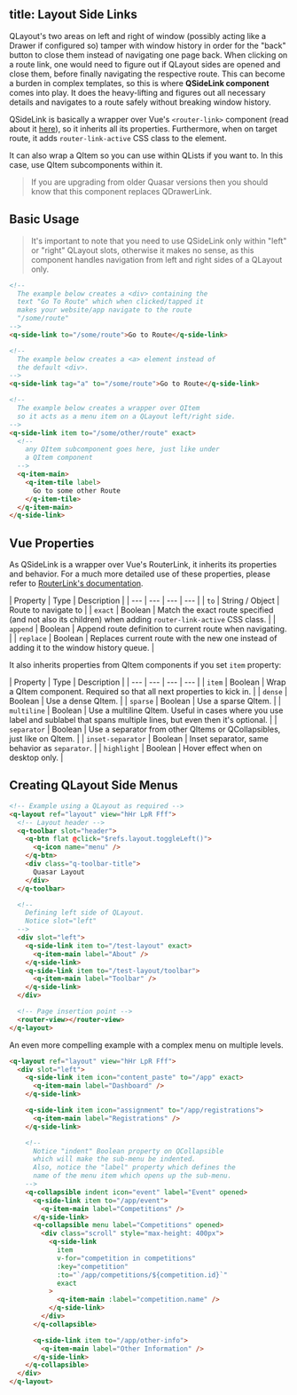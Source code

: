 title: Layout Side Links
---
QLayout's two areas on left and right of window (possibly acting like a Drawer if configured so) tamper with window history in order for the "back" button to close them instead of navigating one page back.  When clicking on a route link, one would need to figure out if QLayout sides are opened and close them, before finally navigating the respective route. This can become a burden in complex templates, so this is where **QSideLink component** comes into play. It does the heavy-lifting and figures out all necessary details and navigates to a route safely without breaking window history.

QSideLink is basically a wrapper over Vue's `<router-link>` component (read about it [here](http://router.vuejs.org/en/api/router-link.html)), so it inherits all its properties. Furthermore, when on target route, it adds `router-link-active` CSS class to the element.

It can also wrap a QItem so you can use within QLists if you want to. In this case, use QItem subcomponents within it.

> If you are upgrading from older Quasar versions then you should know that this component replaces QDrawerLink.

## Basic Usage
> It's important to note that you need to use QSideLink only within "left" or "right" QLayout slots, otherwise it makes no sense, as this component handles navigation from left and right sides of a QLayout only.

```html
<!--
  The example below creates a <div> containing the
  text "Go To Route" which when clicked/tapped it
  makes your website/app navigate to the route
  "/some/route"
-->
<q-side-link to="/some/route">Go to Route</q-side-link>

<!--
  The example below creates a <a> element instead of
  the default <div>.
-->
<q-side-link tag="a" to="/some/route">Go to Route</q-side-link>
```

```html
<!--
  The example below creates a wrapper over QItem
  so it acts as a menu item on a QLayout left/right side.
-->
<q-side-link item to="/some/other/route" exact>
  <!--
    any QItem subcomponent goes here, just like under
    a QItem component
  -->
  <q-item-main>
    <q-item-tile label>
      Go to some other Route
    </q-item-tile>
  </q-item-main>
</q-side-link>
```

## Vue Properties
As QSideLink is a wrapper over Vue's RouterLink, it inherits its properties and behavior. For a much more detailed use of these properties, please refer to [RouterLink's documentation](http://router.vuejs.org/en/api/router-link.html).

| Property | Type | Description |
| --- | --- | --- | --- |
| `to` | String / Object | Route to navigate to |
| `exact` | Boolean | Match the exact route specified (and not also its children) when adding `router-link-active` CSS class. |
| `append` | Boolean | Append route definition to current route when navigating. |
| `replace` | Boolean | Replaces current route with the new one instead of adding it to the window history queue. |

It also inherits properties from QItem components if you set `item` property:

| Property | Type | Description |
| --- | --- | --- | --- |
| `item` | Boolean | Wrap a QItem component. Required so that all next properties to kick in. |
| `dense` | Boolean | Use a dense QItem. |
| `sparse` | Boolean | Use a sparse QItem. |
| `multiline` | Boolean | Use a multiline QItem. Useful in cases where you use label and sublabel that spans multiple lines, but even then it's optional. |
| `separator` | Boolean | Use a separator from other QItems or QCollapsibles, just like on QItem. |
| `inset-separator` | Boolean | Inset separator, same behavior as `separator`. |
| `highlight` | Boolean | Hover effect when on desktop only. |

## Creating QLayout Side Menus

```html
<!-- Example using a QLayout as required -->
<q-layout ref="layout" view="hHr LpR Fff">
  <!-- Layout header -->
  <q-toolbar slot="header">
    <q-btn flat @click="$refs.layout.toggleLeft()">
      <q-icon name="menu" />
    </q-btn>
    <div class="q-toolbar-title">
      Quasar Layout
    </div>
  </q-toolbar>

  <!--
    Defining left side of QLayout.
    Notice slot="left"
  -->
  <div slot="left">
    <q-side-link item to="/test-layout" exact>
      <q-item-main label="About" />
    </q-side-link>
    <q-side-link item to="/test-layout/toolbar">
      <q-item-main label="Toolbar" />
    </q-side-link>
  </div>

  <!-- Page insertion point -->
  <router-view></router-view>
</q-layout>
```

An even more compelling example with a complex menu on multiple levels.
```html
<q-layout ref="layout" view="hHr LpR Fff">
  <div slot="left">
    <q-side-link item icon="content_paste" to="/app" exact>
      <q-item-main label="Dashboard" />
    </q-side-link>

    <q-side-link item icon="assignment" to="/app/registrations">
      <q-item-main label="Registrations" />
    </q-side-link>

    <!--
      Notice "indent" Boolean property on QCollapsible
      which will make the sub-menu be indented.
      Also, notice the "label" property which defines the
      name of the menu item which opens up the sub-menu.
    -->
    <q-collapsible indent icon="event" label="Event" opened>
      <q-side-link item to="/app/event">
        <q-item-main label="Competitions" />
      </q-side-link>
      <q-collapsible menu label="Competitions" opened>
        <div class="scroll" style="max-height: 400px">
          <q-side-link
            item
            v-for="competition in competitions"
            :key="competition"
            :to="`/app/competitions/${competition.id}`"
            exact
          >
            <q-item-main :label="competition.name" />
          </q-side-link>
        </div>
      </q-collapsible>

      <q-side-link item to="/app/other-info">
        <q-item-main label="Other Information" />
      </q-side-link>
    </q-collapsible>
  </div>
</q-layout>
```
